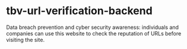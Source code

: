 # tbv-url-verification-backend
Data breach prevention and cyber security awareness: individuals and companies can use this website to check the reputation of URLs before visiting the site.
